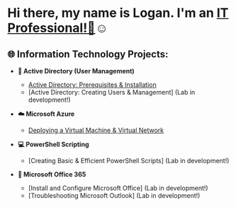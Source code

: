 <h1>Hi there, my name is Logan. I'm an <a href="https://www.linkedin.com/in/logan-starnes04/">IT Professional!👋</a>☺</h1>

<h2>🌐 Information Technology Projects:</h2>

- <b>🧩 Active Directory (User Management)</b>
  - [Active Directory: Prerequisites & Installation](https://github.com/loganstarnesIT/ad-prereqs)
  - [Active Directory: Creating Users & Management] (Lab in development!) 

- <b>☁️ Microsoft Azure</b>
  - [Deploying a Virtual Machine & Virtual Network]() 

- <b>💻 PowerShell Scripting</b>
  - [Creating Basic & Efficient PowerShell Scripts] (Lab in development!) 

- <b>📑 Microsoft Office 365</b>
  - [Install and Configure Microsoft Office] (Lab in development!)
  - [Troubleshooting Microsoft Outlook] (Lab in development!)
